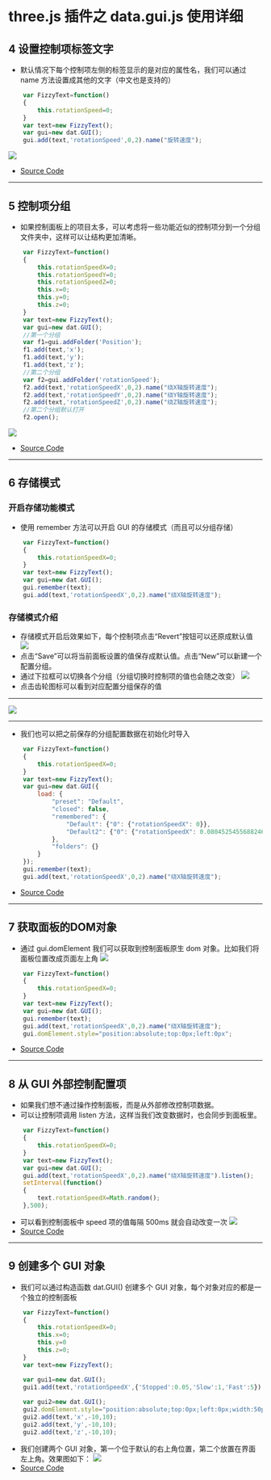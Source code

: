 # three.js 插件之 data.gui.js 使用详细
## 4 设置控制项标签文字
* 默认情况下每个控制项左侧的标签显示的是对应的属性名，我们可以通过 name 方法设置成其他的文字（中文也是支持的）
```javascript
	var FizzyText=function()
	{
		this.rotationSpeed=0;
	}
	var text=new FizzyText();
	var gui=new dat.GUI();
	gui.add(text,'rotationSpeed',0,2).name("旋转速度");
```
![](demo-4.png)
* [Source Code](demo-4.html)
***
## 5 控制项分组
* 如果控制面板上的项目太多，可以考虑将一些功能近似的控制项分到一个分组文件夹中，这样可以让结构更加清晰。
```js
	var FizzyText=function()
	{
		this.rotationSpeedX=0;
		this.rotationSpeedY=0;
		this.rotationSpeedZ=0;
		this.x=0;
		this.y=0;
		this.z=0;
	}
	var text=new FizzyText();
	var gui=new dat.GUI();
	//第一个分组
	var f1=gui.addFolder('Position');
	f1.add(text,'x');
	f1.add(text,'y');
	f1.add(text,'z');
	//第二个分组
	var f2=gui.addFolder('rotationSpeed');
	f2.add(text,'rotationSpeedX',0,2).name("绕X轴旋转速度");
	f2.add(text,'rotationSpeedY',0,2).name("绕Y轴旋转速度");
	f2.add(text,'rotationSpeedZ',0,2).name("绕Z轴旋转速度");
	//第二个分组默认打开
	f2.open();
```
![](demo-5.png)
* [Source Code](demo-5.html)
***
## 6 存储模式
### 开启存储功能模式
* 使用 remember 方法可以开启 GUI 的存储模式（而且可以分组存储）
```js
	var FizzyText=function()
	{
		this.rotationSpeedX=0;
	}
	var text=new FizzyText();
	var gui=new dat.GUI();
	gui.remember(text);
	gui.add(text,'rotationSpeedX',0,2).name("绕X轴旋转速度");
```
### 存储模式介绍
* 存储模式开启后效果如下，每个控制项点击“Revert”按钮可以还原成默认值
![](demo-6-Revert.png)
* 点击“Save”可以将当前面板设置的值保存成默认值。点击“New”可以新建一个配置分组。
* 通过下拉框可以切换各个分组（分组切换时控制项的值也会随之改变）
![](demo-6-New.png)
* 点击齿轮图标可以看到对应配置分组保存的值
***
![](demo-6-Set.png)
***
* 我们也可以把之前保存的分组配置数据在初始化时导入
```js
	var FizzyText=function()
	{
		this.rotationSpeedX=0;
	}
	var text=new FizzyText();
	var gui=new dat.GUI({
        load: {
            "preset": "Default",
            "closed": false,
            "remembered": {
                "Default": {"0": {"rotationSpeedX": 0}},
                "Default2": {"0": {"rotationSpeedX": 0.08045254556882464}}
            },
            "folders": {}
        }
    });
	gui.remember(text);
	gui.add(text,'rotationSpeedX',0,2).name("绕X轴旋转速度");
```
* [Source Code](demo-6.html)
***
## 7 获取面板的DOM对象
* 通过 gui.domElement 我们可以获取到控制面板原生 dom 对象。比如我们将面板位置改成页面左上角
![](demo-7.png)
```js
	var FizzyText=function()
	{
		this.rotationSpeedX=0;
	}
	var text=new FizzyText();
	var gui=new dat.GUI();
	gui.remember(text);
	gui.add(text,'rotationSpeedX',0,2).name("绕X轴旋转速度");
	gui.domElement.style="position:absolute;top:0px;left:0px";
```
* [Source Code](demo-7.html)

***
## 8 从 GUI 外部控制配置项
* 如果我们想不通过操作控制面板，而是从外部修改控制项数据。
* 可以让控制项调用 listen 方法，这样当我们改变数据时，也会同步到面板里。
```js
	var FizzyText=function()
	{
		this.rotationSpeedX=0;
	}
	var text=new FizzyText();
	var gui=new dat.GUI();
	gui.add(text,'rotationSpeedX',0,2).name("绕X轴旋转速度").listen();
	setInterval(function()
	{
		text.rotationSpeedX=Math.random();
	},500);
```
* 可以看到控制面板中 speed 项的值每隔 500ms 就会自动改变一次
![](demo-8.png)
* [Source Code](demo-8.html)

***
## 9 创建多个 GUI 对象
* 我们可以通过构造函数 dat.GUI() 创建多个 GUI 对象，每个对象对应的都是一个独立的控制面板
```js
	var FizzyText=function()
	{
		this.rotationSpeedX=0;
		this.x=0;
		this.y=0
		this.z=0;
	}
	var text=new FizzyText();

	var gui1=new dat.GUI();
	gui1.add(text,'rotationSpeedX',{'Stopped':0.05,'Slow':1,'Fast':5}).name("绕X轴旋转速度");
	
	var gui2=new dat.GUI();
	gui2.domElement.style="position:absolute;top:0px;left:0px;width:50px";
	gui2.add(text,'x',-10,10);
	gui2.add(text,'y',-10,10);
	gui2.add(text,'z',-10,10);
```
* 我们创建两个 GUI 对象，第一个位于默认的右上角位置，第二个放置在界面左上角。效果图如下：
![](demo-9.png)
* [Source Code](demo-9.html)
